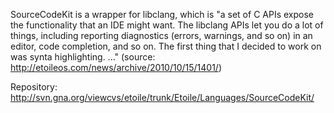 SourceCodeKit is a wrapper for libclang, which is "a set of C APIs expose the functionality that an IDE might want.  The libclang APIs let you do a lot of things, including reporting diagnostics (errors, warnings, and so on) in an editor, code completion, and so on.  The first thing that I decided to work on was synta highlighting. ..."  (source: http://etoileos.com/news/archive/2010/10/15/1401/)

Repository:  http://svn.gna.org/viewcvs/etoile/trunk/Etoile/Languages/SourceCodeKit/
